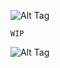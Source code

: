 ![Alt Tag](https://64.media.tumblr.com/42272240dcd12afc6e7138fccb540ba4/a32c67206ff77bec-60/s100x200/92877c1bd3edb3b06ceddf4d5c0a03c3e99052c4.pnj)

`WIP`


![Alt Tag](https://64.media.tumblr.com/e9b960b2067cebafe2b342aef2015285/1fbc6f1f3e7f80fc-e4/s100x200/7423bedba844fdd1014e68e171b1702f89931c1d.gifv)
